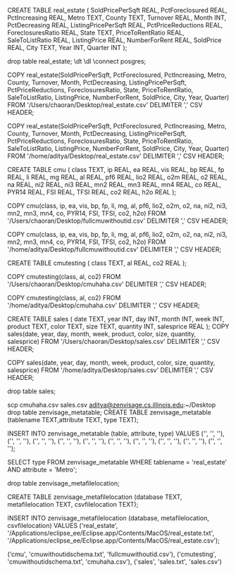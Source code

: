 CREATE TABLE real_estate
(
   SoldPricePerSqft REAL,
   PctForeclosured REAL,
   PctIncreasing REAL,
   Metro TEXT,
   County TEXT,
   Turnover REAL,
   Month INT,
   PctDecreasing REAL,
   ListingPricePerSqft REAL,
   PctPriceReductions REAL,
   ForeclosuresRatio REAL,
   State TEXT,
   PriceToRentRatio REAL,
   SaleToListRatio REAL,
   ListingPrice REAL,
   NumberForRent REAL,
   SoldPrice REAL,
   City TEXT,
   Year INT,
   Quarter INT
 );

 drop table real_estate;
 \dt
 \dl
 \connect posgres;

COPY real_estate(SoldPricePerSqft, PctForeclosured, PctIncreasing, Metro, County, Turnover, Month, PctDecreasing, ListingPricePerSqft, PctPriceReductions, ForeclosuresRatio, State, PriceToRentRatio, SaleToListRatio, ListingPrice, NumberForRent, SoldPrice, City, Year, Quarter) 
FROM '/Users/chaoran/Desktop/real_estate.csv' DELIMITER ',' CSV HEADER;

COPY real_estate(SoldPricePerSqft, PctForeclosured, PctIncreasing, Metro, County, Turnover, Month, PctDecreasing, ListingPricePerSqft, PctPriceReductions, ForeclosuresRatio, State, PriceToRentRatio, SaleToListRatio, ListingPrice, NumberForRent, SoldPrice, City, Year, Quarter) 
FROM '/home/aditya/Desktop/real_estate.csv' DELIMITER ',' CSV HEADER;


CREATE TABLE cmu
(
	class TEXT,
	ip REAL,
	ea REAL,
	vis REAL,
	bp REAL,
	fp REAL,
	li REAL,
	mg REAL,
	al REAL,
	pf6 REAL,
	lio2 REAL,
	o2m REAL,
	o2 REAL,
	na REAL,
	ni2 REAL,
	ni3 REAL,
	mn2 REAL,
	mn3 REAL,
	mn4 REAL,
	co REAL,
	PYR14 REAL,
	FSI REAL,
	TFSI REAL,
	co2 REAL,
	h2o REAL
 );
 
 
COPY cmu(class, ip, ea, vis, bp, fp, li, mg, al, pf6, lio2, o2m, o2, na, ni2, ni3, mn2, mn3, mn4, co, PYR14, FSI, TFSI, co2, h2o) 
FROM '/Users/chaoran/Desktop/fullcmuwithoutid.csv' DELIMITER ',' CSV HEADER;

COPY cmu(class, ip, ea, vis, bp, fp, li, mg, al, pf6, lio2, o2m, o2, na, ni2, ni3, mn2, mn3, mn4, co, PYR14, FSI, TFSI, co2, h2o) 
FROM '/home/aditya/Desktop/fullcmuwithoutid.csv' DELIMITER ',' CSV HEADER;


CREATE TABLE cmutesting
(
	class TEXT,
	al REAL,
	co2 REAL
 );

COPY cmutesting(class, al, co2) 
FROM '/Users/chaoran/Desktop/cmuhaha.csv' DELIMITER ',' CSV HEADER;

COPY cmutesting(class, al, co2) 
FROM '/home/aditya/Desktop/cmuhaha.csv' DELIMITER ',' CSV HEADER;
 
 CREATE TABLE sales 
(
	date TEXT,
	year INT,
	day INT,
	month INT,
	week INT,
	product TEXT,
	color TEXT,
	size TEXT,
	quantity INT,
	salesprice REAL
 );
COPY sales(date, year, day, month, week, product, color, size, quantity, salesprice) 
FROM '/Users/chaoran/Desktop/sales.csv' DELIMITER ',' CSV HEADER;
 
COPY sales(date, year, day, month, week, product, color, size, quantity, salesprice) 
FROM '/home/aditya/Desktop/sales.csv' DELIMITER ',' CSV HEADER;

 drop table sales;


scp cmuhaha.csv sales.csv aditya@zenvisage.cs.illinois.edu:~/Desktop
drop table zenvisage_metatable;
CREATE TABLE zenvisage_metatable (tablename TEXT,attribute TEXT, type TEXT);
 
 INSERT INTO zenvisage_metatable
 (table, attribute, type) 
 VALUES 
 ('', '', ''), ('', '', ''), ('', '', ''),
 ('', '', ''), ('', '', ''), ('', '', ''),
 ('', '', ''), ('', '', ''), ('', '', ''),
 ('', '', '');
 
 
SELECT type FROM zenvisage_metatable WHERE tablename = 'real_estate' AND attribute = 'Metro';

drop table zenvisage_metafilelocation;

CREATE TABLE zenvisage_metafilelocation (database TEXT, metafilelocation TEXT, csvfilelocation TEXT);

INSERT INTO zenvisage_metafilelocation (database, metafilelocation, csvfilelocation)
VALUES
('real_estate', '/Applications/eclipse_ee/Eclipse.app/Contents/MacOS/real_estate.txt', '/Applications/eclipse_ee/Eclipse.app/Contents/MacOS/real_estate.csv');



('cmu', 'cmuwithoutidschema.txt', 'fullcmuwithoutid.csv'), ('cmutesting', 'cmuwithoutidschema.txt', 'cmuhaha.csv'), ('sales', 'sales.txt', 'sales.csv')


